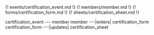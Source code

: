 {! events/certification_event.md !}
{! members/member.md !}
{! forms/certification_form.md !}
{! sheets/certification_sheet.md !}

certification_event --- member
member ---|enters| certification_form
certification_form ---|updates| certification_sheet
